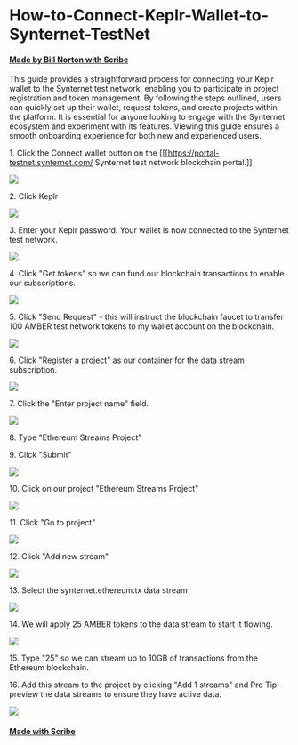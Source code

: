 # How-to-Connect-Keplr-Wallet-to-Synternet-TestNet
#### [Made by Bill Norton with Scribe](https://scribehow.com/shared/How-to-Connect-Keplr-Wallet-to-Synternet-TestNet__8GC90p1iRxqfUP-DxHIZlw)
This guide provides a straightforward process for connecting your Keplr wallet to the Synternet test network, enabling you to participate in project registration and token management. By following the steps outlined, users can quickly set up their wallet, request tokens, and create projects within the platform. It is essential for anyone looking to engage with the Synternet ecosystem and experiment with its features. Viewing this guide ensures a smooth onboarding experience for both new and experienced users.

1\. Click the Connect wallet button on the [[\[https://portal-testnet.synternet.com/ Synternet test network blockchain portal.]]

![](https://ajeuwbhvhr.cloudimg.io/colony-recorder.s3.amazonaws.com/files/2024-11-11/af3e4dc0-486c-433c-95b2-2c5096ea66d1/ascreenshot.jpeg?tl_px=1575,18&br_px=2435,499&force_format=jpeg&q=100&width=860&wat_scale=76&wat=1&wat_opacity=0.7&wat_gravity=northwest&wat_url=https://colony-recorder.s3.us-west-1.amazonaws.com/images/watermarks/FB923C_standard.png&wat_pad=402,212)


2\. Click Keplr

![](https://ajeuwbhvhr.cloudimg.io/colony-recorder.s3.amazonaws.com/files/2024-11-11/44009052-78f4-4f1d-bc8c-3999fd4874fa/ascreenshot.jpeg?tl_px=408,726&br_px=1268,1207&force_format=jpeg&q=100&width=860&wat_scale=76&wat=1&wat_opacity=0.7&wat_gravity=northwest&wat_url=https://colony-recorder.s3.us-west-1.amazonaws.com/images/watermarks/FB923C_standard.png&wat_pad=402,212)


3\. Enter your Keplr password. Your wallet is now connected to the Synternet test network.

![](https://ajeuwbhvhr.cloudimg.io/colony-recorder.s3.amazonaws.com/files/2024-11-11/9712c0d8-7d44-4218-bfef-82f2e908561e/ascreenshot.jpeg?tl_px=1503,411&br_px=2363,892&force_format=jpeg&q=100&width=860&wat_scale=76&wat=1&wat_opacity=0.7&wat_gravity=northwest&wat_url=https://colony-recorder.s3.us-west-1.amazonaws.com/images/watermarks/FB923C_standard.png&wat_pad=402,212)


4\. Click "Get tokens" so we can fund our blockchain transactions to enable our subscriptions.

![](https://ajeuwbhvhr.cloudimg.io/colony-recorder.s3.amazonaws.com/files/2024-11-11/4f79502d-ce96-49d1-9403-0458fec41556/ascreenshot.jpeg?tl_px=623,0&br_px=1913,721&force_format=jpeg&q=100&width=1120.0&wat=1&wat_opacity=0.7&wat_gravity=northwest&wat_url=https://colony-recorder.s3.us-west-1.amazonaws.com/images/watermarks/FB923C_standard.png&wat_pad=648,99)


5\. Click "Send Request" - this will instruct the blockchain faucet to transfer 100 AMBER test network tokens to my wallet account on the blockchain.

![](https://ajeuwbhvhr.cloudimg.io/colony-recorder.s3.amazonaws.com/files/2024-11-11/0c913b1c-070f-487a-a715-9c02814aa7b6/ascreenshot.jpeg?tl_px=405,752&br_px=1695,1473&force_format=jpeg&q=100&width=1120.0&wat=1&wat_opacity=0.7&wat_gravity=northwest&wat_url=https://colony-recorder.s3.us-west-1.amazonaws.com/images/watermarks/FB923C_standard.png&wat_pad=524,277)


6\. Click "Register a project" as our container for the data stream subscription.

![](https://ajeuwbhvhr.cloudimg.io/colony-recorder.s3.amazonaws.com/files/2024-11-11/fbc4126e-205d-4e4d-bf42-5dd5ff13cdc1/ascreenshot.jpeg?tl_px=623,83&br_px=1913,804&force_format=jpeg&q=100&width=1120.0&wat=1&wat_opacity=0.7&wat_gravity=northwest&wat_url=https://colony-recorder.s3.us-west-1.amazonaws.com/images/watermarks/FB923C_standard.png&wat_pad=882,277)


7\. Click the "Enter project name" field.

![](https://ajeuwbhvhr.cloudimg.io/colony-recorder.s3.amazonaws.com/files/2024-11-11/bbc63616-535c-486d-b6e0-6e173ef4b1da/ascreenshot.jpeg?tl_px=0,609&br_px=1290,1330&force_format=jpeg&q=100&width=1120.0&wat=1&wat_opacity=0.7&wat_gravity=northwest&wat_url=https://colony-recorder.s3.us-west-1.amazonaws.com/images/watermarks/FB923C_standard.png&wat_pad=517,277)


8\. Type "Ethereum Streams Project"


9\. Click "Submit"

![](https://ajeuwbhvhr.cloudimg.io/colony-recorder.s3.amazonaws.com/files/2024-11-11/88c7d31d-f763-4b1f-8353-5837430dd5f4/ascreenshot.jpeg?tl_px=372,729&br_px=1662,1450&force_format=jpeg&q=100&width=1120.0&wat=1&wat_opacity=0.7&wat_gravity=northwest&wat_url=https://colony-recorder.s3.us-west-1.amazonaws.com/images/watermarks/FB923C_standard.png&wat_pad=524,277)


10\. Click on our project "Ethereum Streams Project"

![](https://ajeuwbhvhr.cloudimg.io/colony-recorder.s3.amazonaws.com/files/2024-11-11/6e8c669c-1730-4926-b715-6cbabc7810ec/ascreenshot.jpeg?tl_px=173,348&br_px=1464,1069&force_format=jpeg&q=100&width=1120.0&wat=1&wat_opacity=0.7&wat_gravity=northwest&wat_url=https://colony-recorder.s3.us-west-1.amazonaws.com/images/watermarks/FB923C_standard.png&wat_pad=524,277)


11\. Click "Go to project"

![](https://ajeuwbhvhr.cloudimg.io/colony-recorder.s3.amazonaws.com/files/2024-11-11/d2dd629c-3a2f-45a0-8c9f-6cd327a070a5/ascreenshot.jpeg?tl_px=623,377&br_px=1913,1098&force_format=jpeg&q=100&width=1120.0&wat=1&wat_opacity=0.7&wat_gravity=northwest&wat_url=https://colony-recorder.s3.us-west-1.amazonaws.com/images/watermarks/FB923C_standard.png&wat_pad=824,277)


12\. Click "Add new stream"

![](https://ajeuwbhvhr.cloudimg.io/colony-recorder.s3.amazonaws.com/files/2024-11-11/cc0d460a-8c7d-4b3f-aa3f-a50f27118f49/ascreenshot.jpeg?tl_px=282,450&br_px=1572,1171&force_format=jpeg&q=100&width=1120.0&wat=1&wat_opacity=0.7&wat_gravity=northwest&wat_url=https://colony-recorder.s3.us-west-1.amazonaws.com/images/watermarks/FB923C_standard.png&wat_pad=524,277)


13\. Select the synternet.ethereum.tx data stream

![](https://ajeuwbhvhr.cloudimg.io/colony-recorder.s3.amazonaws.com/files/2024-11-11/927d190a-47ce-4a80-9bc7-299264510828/ascreenshot.jpeg?tl_px=623,491&br_px=1913,1212&force_format=jpeg&q=100&width=1120.0&wat=1&wat_opacity=0.7&wat_gravity=northwest&wat_url=https://colony-recorder.s3.us-west-1.amazonaws.com/images/watermarks/FB923C_standard.png&wat_pad=576,277)


14\. We will apply 25 AMBER tokens to the data stream to start it flowing.

![](https://ajeuwbhvhr.cloudimg.io/colony-recorder.s3.amazonaws.com/files/2024-11-11/dd6c51ff-0b3c-4aed-833c-07a4fb739fde/ascreenshot.jpeg?tl_px=596,659&br_px=1887,1380&force_format=jpeg&q=100&width=1120.0&wat=1&wat_opacity=0.7&wat_gravity=northwest&wat_url=https://colony-recorder.s3.us-west-1.amazonaws.com/images/watermarks/FB923C_standard.png&wat_pad=524,277)


15\. Type "25" so we can stream up to 10GB of transactions from the Ethereum blockchain.


16\. Add this stream to the project by clicking "Add 1 streams" and Pro Tip: preview the data streams to ensure they have active data.

![](https://ajeuwbhvhr.cloudimg.io/colony-recorder.s3.amazonaws.com/files/2024-11-11/aeb8163f-7857-4b20-8627-8c8cc791d720/ascreenshot.jpeg?tl_px=623,833&br_px=1913,1554&force_format=jpeg&q=100&width=1120.0&wat=1&wat_opacity=0.7&wat_gravity=northwest&wat_url=https://colony-recorder.s3.us-west-1.amazonaws.com/images/watermarks/FB923C_standard.png&wat_pad=666,276)
#### [Made with Scribe](https://scribehow.com/shared/How-to-Connect-Keplr-Wallet-to-Synternet-TestNet__8GC90p1iRxqfUP-DxHIZlw)



